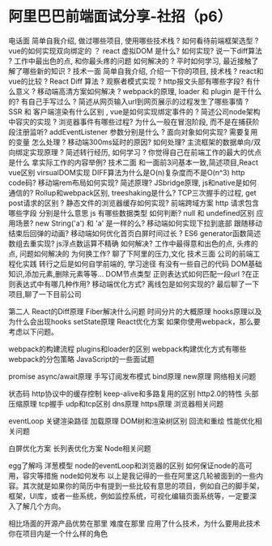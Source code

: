 # 阿里巴巴前端面试分享-社招（p6）

电话面
简单自我介绍, 做过哪些项目, 使用哪些技术栈 ?
如何看待前端框架选型 ?
vue的如何实现双向绑定的 ？
react 虚拟DOM 是什么? 如何实现? 说一下diff算法 ?
工作中最出色的点, 和你最头疼的问题 如何解决的 ?
平时如何学习, 最近接触了解了哪些新的知识 ?
技术一面
简单自我介绍, 介绍一下你的项目, 技术栈 ?
react和vue的比较 ?
React Diff 算法 ?
观察者模式实现 ?
http报文头部有哪些字段? 有什么意义 ?
移动端高清方案如何解决 ?
webpack的原理, loader 和 plugin 是干什么的? 有自己手写过么 ?
简述从网页输入url到网页展示的过程发生了哪些事情 ?
SSR 和 客户端渲染有什么区别 , vue是如何实现绑定事件的 ?
简述公司node架构中容灾的实现 ?
浏览器事件有哪些过程? 为什么一般在冒泡阶段, 而不是在捕获阶段注册监听? addEventListener 参数分别是什么 ?
面向对象如何实现? 需要复用的变量 怎么处理 ?
移动端300ms延时的原因? 如何处理?
主流框架的数据单向/双向绑定实现原理 ?
简述转行经历, 如何学习 ?
你觉得自己在前端工作的最大的优点是什么 拿实际工作的内容举例?
技术二面
和一面前3问基本一致,简述项目,React vue区别 virsualDOM实现
DIFF算法为什么是O(n)复杂度而不是O(n^3)
http code码?
移动端rem布局如何实现? 简述原理?
JSbridge原理, js和native是如何通信的?
Rollup和webpack区别, treeshaking是什么?
TCP三次握手的过程, get post请求的区别 ?
静态文件的浏览器缓存如何实现?
前端跨域方案
http 请求包含哪些字段 分别是什么意思
js 有哪些数据类型 如何判断? null 和 undefined区别 应用场景?
new String('a') 和 'a' 是一样的么?
移动端如何实现下拉到底部 跟随移动 结束后回弹的动画?
移动端如何优化首页白屏时间过长 ?
ES6 generator函数简述
数组去重实现?
js浮点数运算不精确 如何解决?
工作中最得意和出色的点, 头疼的点, 问题如何解决的
为何换工作?
聊了下阿里的压力,文化
技术三面
公司的前端工程化实践
转行之后是如何自学前端的, 学习途径 有没有一些自己的代码
DOM基础知识,添加元素,删除元素等等...
DOM节点类型
正则表达式如何匹配一段url ?在正则表达式中有哪几种作用?
移动端优化方式? 离线包是如何实现的?
最后聊了一下项目,聊了一下目前公司


第二人
React的Diff原理
Fiber解决什么问题
时间分片的大概原理
hooks原理以及为什么会出现hooks
setState原理
React优化方案
如果你使用webpack，那么要考虑以下问题。

webpack的构建流程
plugins和loader的区别
webpack构建优化方式有哪些
webpack的分包策略
JavaScript的一些面试题

promise
async/await原理
手写订阅发布模式
bind原理
new原理
网络相关问题

状态码
http协议中的缓存控制
keep-alive和多路复用的区别
http2.0的特性
头部压缩原理
tcp握手
udp和tcp区别
dns原理
https原理
浏览器相关问题

eventLoop
关键渲染路径
加载原理
DOM树和渲染树区别
回流和重绘
性能优化相关问题

白屏优化方案
长列表优化方案
Node相关问题

egg了解吗
洋葱模型
node的eventLoop和浏览器的区别
如何保证node的高可用，容灾等措施
node如何发布
以上是我记得的一些在阿里这几轮被面到的一些内容。其次就是如果你的简历中有提到一些比较有意思的项目，例如自己的脚手架，框架，UI库，或者一些系统，例如监控系统，可视化编辑页面系统等，一定要深入了解几个方向。

相比场面的开源产品优势在那里
难度在那里
应用了什么技术，为什么要用此技术
你在项目内是一个什么样的角色